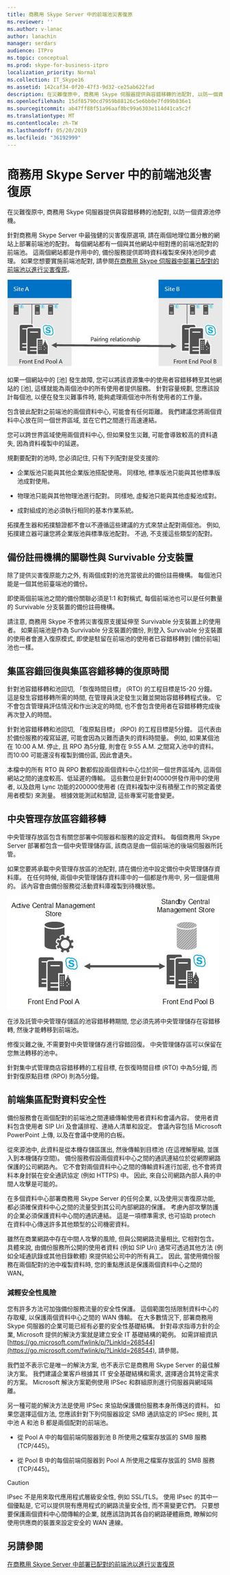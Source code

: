 ```yaml
---
title: 商務用 Skype Server 中的前端池災害復原
ms.reviewer: ''
ms.author: v-lanac
author: lanachin
manager: serdars
audience: ITPro
ms.topic: conceptual
ms.prod: skype-for-business-itpro
localization_priority: Normal
ms.collection: IT_Skype16
ms.assetid: 142caf34-0f20-47f3-9d32-ce25ab622fad
description: 在災難復原中, 商務用 Skype 伺服器提供與容錯移轉的池配對, 以防一個資源池停機。
ms.openlocfilehash: 15df85790cd7959b88126c5e6bb0e7fd99b836e1
ms.sourcegitcommit: ab47ff88f51a96aaf8bc99a6303e114d41ca5c2f
ms.translationtype: MT
ms.contentlocale: zh-TW
ms.lasthandoff: 05/20/2019
ms.locfileid: "36192999"
---
```

# <a name="front-end-pool-disaster-recovery-in-skype-for-business-server"></a>商務用 Skype Server 中的前端池災害復原
 
在災難復原中, 商務用 Skype 伺服器提供與容錯移轉的池配對, 以防一個資源池停機。
  
針對商務用 Skype Server 中最強健的災害復原選項, 請在兩個地理位置分散的網站上部署前端池的配對。 每個網站都有一個與其他網站中相對應的前端池配對的前端池。 這兩個網站都是作用中的, 備份服務提供即時資料複製來保持池同步處理。 如果您想要實施前端池配對, 請參閱[在商務用 Skype 伺服器中部署已配對的前端池以進行災害復原](../../deploy/deploy-high-availability-and-disaster-recovery/front-end-pools-for-disaster-recovery.md)。
  
![在兩個不同的網站上顯示前端池 (彼此配對)](../../media/f74533c0-a10e-4f18-85a8-b9a008497573.jpg)
  
如果一個網站中的 [池] 發生故障, 您可以將該資源集中的使用者容錯移轉至其他網站的 [池], 這樣就能為兩個池中的所有使用者提供服務。 針對容量規劃, 您應該設計每個池, 以便在發生災難事件時, 能夠處理兩個池中所有使用者的工作量。
  
包含彼此配對之前端池的兩個資料中心, 可能會有任何距離。 我們建議您將兩個資料中心放在同一個世界區域, 並在它們之間進行高速連結。 
  
您可以跨世界區域使用兩個資料中心, 但如果發生災難, 可能會導致較高的資料遺失, 因為資料複製中的延遲。
  
規劃要配對的池時, 您必須記住, 只有下列配對是受支援的:
  
- 企業版池只能與其他企業版池搭配使用。 同樣地, 標準版池只能與其他標準版池成對使用。
    
- 物理池只能與其他物理池進行配對。 同樣地, 虛擬池只能與其他虛擬池成對。
    
- 成對組成的池必須執行相同的基本作業系統。
    
拓撲產生器和拓撲驗證都不會以不遵循這些建議的方式來禁止配對兩個池。 例如, 拓撲建立器可讓您將企業版池與標準版池配對。 不過, 不支援這些類型的配對。
  
## <a name="backup-registrar-relationships-and-survivable-branch-appliances"></a>備份註冊機構的關聯性與 Survivable 分支裝置

除了提供災害復原能力之外, 有兩個成對的池充當彼此的備份註冊機構。 每個池只能是一個其他前臺端池的備份。
  
即使兩個前端池之間的備份關聯必須是1:1 和對稱式, 每個前端池也可以是任何數量的 Survivable 分支裝置的備份註冊機構。
  
請注意, 商務用 Skype 不會將災害復原支援延伸至 Survivable 分支裝置上的使用者。 如果前端池是作為 Survivable 分支裝置的備份, 則登入 Survivable 分支裝置的使用者會進入復原模式, 即使是駐留在前端池的使用者已容錯移轉到 [備份前端] 池也一樣。
  
## <a name="recovery-time-for-pool-failover-and-pool-failback"></a>集區容錯回復與集區容錯移轉的復原時間

針對池容錯移轉和池回切, 「恢復時間目標」 (RTO) 的工程目標是15-20 分鐘。 這是發生容錯移轉所需的時間, 在管理員決定發生災難並開始容錯移轉程式後。 它不會包含管理員評估情況和作出決定的時間, 也不會包含使用者在容錯移轉完成後再次登入的時間。
  
針對池容錯移轉和池回切, 「復原點目標」 (RPO) 的工程目標是5分鐘。 這代表由於備份服務的複寫延遲, 可能會因為災難而遺失的資料時間量。 例如, 如果某個池在 10:00 A.M. 停止, 且 RPO 為5分鐘, 則會在 9:55 A.M. 之間寫入池中的資料。 而10:00 可能還沒有複製到備份區, 因此會遺失。
  
本檔中的所有 RTO 與 RPO 數都假設兩個資料中心位於同一個世界區域內, 這兩個網站之間的速度較高、低延遲的傳輸。 這些數位是針對40000併發作用中的使用者, 以及啟用 Lync 功能的200000使用者 (在資料複製中沒有積壓工作的預定義使用者模型) 來測量。 根據效能測試和驗證, 這些專案可能會變更。
  
## <a name="central-management-store-failover"></a>中央管理存放區容錯移轉

中央管理存放區包含有關您部署中伺服器和服務的設定資料。 每個商務用 Skype Server 部署都包含一個中央管理儲存區, 該商店是由一個前端池的後端伺服器所託管。
  
如果您要將承載中央管理存放區的池配對, 請在備份池中設定備份中央管理儲存資料庫。 在任何時候, 兩個中央管理儲存資料庫中的一個都是作用中, 另一個是備用的。 該內容會由備份服務從活動資料庫複製到待機狀態。
  
![顯示兩個前端池, 其中一個含有作用中的 CMS 存放區, 另一個則是被動式備份 CMS 存放區](../../media/aa479398-eb56-4854-8d50-1eff39c58a56.jpg)
  
在涉及託管中央管理存儲區的池容錯移轉期間, 您必須先將中央管理儲存在容錯移轉, 然後才能轉移到前端池。
  
修復災難之後, 不需要對中央管理儲存進行容錯回復。 中央管理儲存區可以保留在您無法轉移的池中。
  
針對集中式管理商店容錯移轉的工程目標, 在恢復時間目標 (RTO) 中為5分鐘, 而針對復原點目標 (RPO) 則為5分鐘。
  
## <a name="front-end-pool-pairing-data-security"></a>前端集區配對資料安全性

備份服務會在兩個配對的前端池之間連續傳輸使用者資料和會議內容。 使用者資料包含使用者 SIP Uri 及會議排程、連絡人清單和設定。 會議內容包括 Microsoft PowerPoint 上傳, 以及在會議中使用的白板。
  
從來源池中, 此資料是從本機存儲區匯出, 然後傳輸到目標池 (在這裡解壓縮, 並匯入到本機儲存空間)。 備份服務假設兩個資料中心之間的通訊連結位於從網際網路保護的公司網路內。 它不會對兩個資料中心之間的傳輸資料進行加密, 也不會將資料本身封裝在安全通訊協定 (例如 HTTPS) 中。 因此, 來自公司網路內部人員的中間人攻擊是可能的。
  
在多個資料中心部署商務用 Skype Server 的任何企業, 以及使用災害復原功能, 都必須確保資料中心之間的流量受到其公司內部網路的保護。 考慮內部攻擊防護的企業必須保護資料中心間的通訊連結。 這是一項標準需求, 也可協助 protech 在資料中心傳送許多其他類型的公司機密資料。
  
雖然在商業網路中存在中間人攻擊的風險, 但與公開網路流量相比, 它相對包含。 具體來說, 由備份服務所公開的使用者資料 (例如 SIP Uri) 通常可透過其他方法 (例如全域通訊錄或其他目錄軟體) 來提供給公司中的所有員工。 因此, 當使用備份服務在兩個配對的池中複製資料時, 您的重點應該是保護兩個資料中心之間的 WAN。
  
### <a name="mitigating-security-risks"></a>減輕安全性風險

您有許多方法可加強備份服務流量的安全性保護。 這個範圍包括限制資料中心的存取權, 以保護兩個資料中心之間的 WAN 傳輸。 在大多數情況下, 部署商務用 Skype 伺服器的企業可能已經有必要的安全性基礎結構。 針對尋求指導方針的企業, Microsoft 提供的解決方案就是建立安全 IT 基礎結構的範例。 如需詳細資訊[https://go.microsoft.com/fwlink/p/?LinkId=268544](https://go.microsoft.com/fwlink/p/?LinkId=268544), 請參閱。 
  
我們並不表示它是唯一的解決方案, 也不表示它是商務用 Skype Server 的最佳解決方案。 我們建議企業客戶根據其 IT 安全基礎結構和需求, 選擇適合其特定需求的方案。 Microsoft 解決方案範例使用 IPSec 和群組原則進行伺服器與網域隔離。
  
另一種可能的解決方法是使用 IPSec 來協助保護備份服務本身所傳送的資料。 如果您選擇這個方法, 您應該針對下列伺服器設定 SMB 通訊協定的 IPSec 規則, 其中池 A 和池 B 都是兩個配對的前端池。
  
- 從 Pool A 中的每個前端伺服器到池 B 所使用之檔案存放區的 SMB 服務 (TCP/445)。
    
- 從 Pool B 中的每個前端伺服器到 Pool A 所使用之檔案存放區的 SMB 服務 (TCP/445)。
    
> [!CAUTION]
>  IPsec 不是用來取代應用程式層級安全性, 例如 SSL/TLS。 使用 IPsec 的其中一個優點是, 它可以提供現有應用程式的網路流量安全性, 而不需變更它們。 只要想要保護兩個資料中心間傳輸的企業, 就應該諮詢其各自的網路硬體廠商, 瞭解如何使用供應商的裝置來設定安全的 WAN 連線。
  
## <a name="see-also"></a>另請參閱

[在商務用 Skype Server 中部署已配對的前端池以進行災害復原](../../deploy/deploy-high-availability-and-disaster-recovery/front-end-pools-for-disaster-recovery.md)
